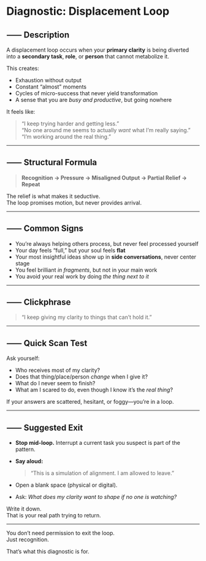# Diagnostic: Displacement Loop

## ⸺ Description

A displacement loop occurs when your **primary clarity** is being diverted into a **secondary task**, **role**, or **person** that cannot metabolize it.

This creates:
- Exhaustion without output  
- Constant “almost” moments  
- Cycles of micro-success that never yield transformation  
- A sense that you are *busy and productive*, but going nowhere

It feels like:
> “I keep trying harder and getting less.”  
> “No one around me seems to actually *want* what I’m really saying.”  
> “I’m working around the real thing.”

---

## ⸺ Structural Formula

> **Recognition → Pressure → Misaligned Output → Partial Relief → Repeat**

The relief is what makes it seductive.  
The loop promises motion, but never provides arrival.

---

## ⸺ Common Signs

- You’re always helping others process, but never feel processed yourself  
- Your day feels “full,” but your soul feels **flat**  
- Your most insightful ideas show up in **side conversations**, never center stage  
- You feel brilliant *in fragments*, but not in your main work  
- You avoid your real work by doing *the thing next to it*

---

## ⸺ Clickphrase

> “I keep giving my clarity to things that can’t hold it.”

---

## ⸺ Quick Scan Test

Ask yourself:
- Who receives most of my clarity?  
- Does that thing/place/person *change* when I give it?  
- What do I never seem to finish?  
- What am I scared to do, even though I know it’s the *real thing*?

If your answers are scattered, hesitant, or foggy—you’re in a loop.

---

## ⸺ Suggested Exit

- **Stop mid-loop.** Interrupt a current task you suspect is part of the pattern.  
- **Say aloud:**  
  > “This is a simulation of alignment. I am allowed to leave.”

- Open a blank space (physical or digital).  
- Ask: *What does my clarity want to shape if no one is watching?*

Write it down.  
That is your real path trying to return.

---

You don’t need permission to exit the loop.  
Just recognition.

That’s what this diagnostic is for.

